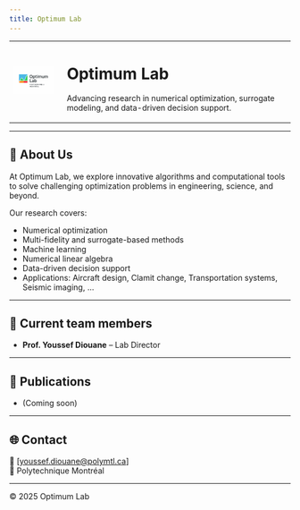 ```yaml
---
title: Optimum Lab
---
```


<!-- Logo on the left with lab name -->
<table>
  <tr>
    <td>
      <img src="assets/images/LogoOptimum.png" alt="Optimum Lab Logo" width="150">
    </td>
    <td style="vertical-align: middle; padding-left: 15px;">
      <h1>Optimum Lab</h1>
      <p>Advancing research in numerical optimization, surrogate modeling, and data-driven decision support.</p>
    </td>
  </tr>
</table>

---

## 🔬 About Us  
At Optimum Lab, we explore innovative algorithms and computational tools to solve challenging optimization problems in engineering, science, and beyond.  

Our research covers:  

- Numerical optimization
- Multi-fidelity and surrogate-based methods  
- Machine learning
- Numerical linear algebra 
- Data-driven decision support
- Applications: Aircraft design, Clamit change, Transportation systems, Seismic imaging, ...

---

## 👥 Current team members  
- **Prof. Youssef Diouane** – Lab Director  

---

## 📄 Publications  
- (Coming soon)

---

## 🌐 Contact  
📧 [youssef.diouane@polymtl.ca]  
📍 Polytechnique Montréal  

---

© 2025 Optimum Lab
